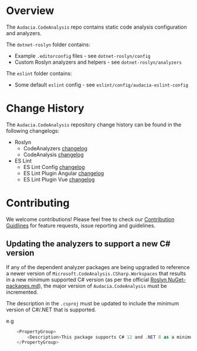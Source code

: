 # Overview

The `Audacia.CodeAnalysis` repo contains static code analysis configuration and analyzers.

The `dotnet-roslyn` folder contains:
- Example `.editorconfig` files - see `dotnet-roslyn/config`
- Custom Roslyn analyzers and helpers - see `dotnet-roslyn/analyzers`

The `eslint` folder contains:
- Some default `eslint` config - see `eslint/config/audacia-eslint-config`

# Change History

The `Audacia.CodeAnalysis` repository change history can be found in the following changelogs:
- Roslyn
  - CodeAnalyzers [changelog](dotnet-roslyn/analyzers/Audacia.CodeAnalysis.Analyzers/CHANGELOG.md)
  - CodeAnalysis [changelog](dotnet-roslyn/config/Audacia.CodeAnalysis/CHANGELOG.md)
- ES Lint
  - ES Lint Config [changelog](eslint/config/audacia-eslint-config/CHANGELOG.md)
  - ES Lint Plugin Angular [changelog](eslint/plugins/audacia-eslint-plugin-angular/CHANGELOG.md)
  - ES Lint Plugin Vue [changelog](eslint/plugins/audacia-eslint-plugin-vue/CHANGELOG.md)

# Contributing
We welcome contributions! Please feel free to check our [Contribution Guidlines](https://github.com/audaciaconsulting/.github/blob/main/CONTRIBUTING.md) for feature requests, issue reporting and guidelines.

## Updating the analyzers to support a new C# version

If any of the dependent analyzer packages are being upgraded to reference a newer version of `Microsoft.CodeAnalysis.CSharp.Workspaces` that results in a new minimum supported C# version (as per the official [Roslyn NuGet-packages.md](https://github.com/dotnet/roslyn/blob/main/docs/wiki/NuGet-packages.md)), the major version of `Audacia.CodeAnalysis` must be incremented.

The description in the `.csproj` must be updated to include the minimum version of C#/.NET that is supported.

e.g

```csharp
    <PropertyGroup>
        <Description>This package supports C# 12 and .NET 8 as a minimum.</Description>
    </PropertyGroup>
```